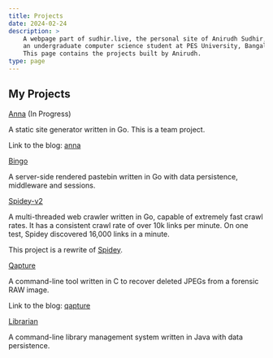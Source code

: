 ```yaml
---
title: Projects
date: 2024-02-24
description: >
    A webpage part of sudhir.live, the personal site of Anirudh Sudhir, 
    an undergraduate computer science student at PES University, Bangalore.
    This page contains the projects built by Anirudh.
type: page
---
```


## My Projects

[Anna](https://github.com/acmpesuecc/Anna) (In Progress)

A static site generator written in Go. This is a team project.

Link to the blog: [anna](/posts/building-anna.html)

[Bingo](https://github.com/anirudhsudhir/Bingo)

A server-side rendered pastebin written in Go with data persistence, middleware and sessions.

[Spidey-v2](https://github.com/anirudhsudhir/Spidey-v2)

A multi-threaded web crawler written in Go, capable of extremely fast crawl rates.
It has a consistent crawl rate of over 10k links per minute.
On one test, Spidey discovered 16,000 links in a minute.

This project is a rewrite of [Spidey](https://github.com/anirudhsudhir/Spidey).

[Qapture](https://github.com/anirudhsudhir/Qapture)

A command-line tool written in C to recover deleted JPEGs from a forensic RAW image.

Link to the blog: [qapture](/posts/qapture.html)

[Librarian](https://github.com/anirudhsudhir/Librarian)

A command-line library management system written in Java with data persistence.
